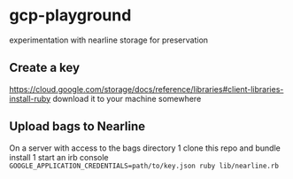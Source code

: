 # gcp-playground
experimentation with nearline storage for preservation

## Create a key
https://cloud.google.com/storage/docs/reference/libraries#client-libraries-install-ruby
download it to your machine somewhere

## Upload bags to Nearline
On a server with access to the bags directory
1 clone this repo and bundle install
1 start an irb console
`GOOGLE_APPLICATION_CREDENTIALS=path/to/key.json ruby lib/nearline.rb`
